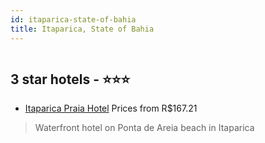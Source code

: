 ```yaml
---
id: itaparica-state-of-bahia
title: Itaparica, State of Bahia
---
```


<center><img src="https://static.hotelurbano.com/reservas/prod0/5/5043/5b19942ee7f44_hotel-kirymure.jpg" alt="" /></center>


##  3 star hotels - ⭐️⭐️⭐️

-    [Itaparica Praia Hotel](https://us.hurb.com/hotels/itaparica/hotel-kirymure-5043?cmp=18055) Prices from R$167.21
   > Waterfront hotel on Ponta de Areia beach in Itaparica
